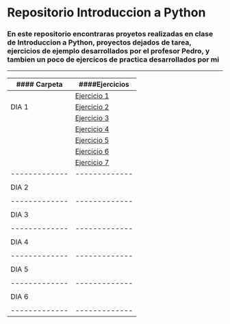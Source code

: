 # Repositorio Introduccion a Python
### En este repositorio encontraras proyetos realizadas en clase de Introduccion a Python, proyectos dejados de tarea, ejercicios de ejemplo desarrollados por el profesor Pedro, y tambien un poco de ejercicos de practica desarrollados por mi
***

|#### Carpeta   |####Ejercicios |
| ------------- | ------------- |
|               | [Ejercicio 1](https://github.com/xergio-rh/Python_S1_RuedaSergio/blob/master/Dia%201/Ejercicio1.py)
|    DIA 1      | [Ejercicio 2](https://github.com/xergio-rh/Python_S1_RuedaSergio/blob/master/Dia%201/Ejercicio2.py)   
|               | [Ejercicio 3](https://github.com/xergio-rh/Python_S1_RuedaSergio/blob/master/Dia%201/Ejercicio2.py)   
|               | [Ejercicio 4](https://github.com/xergio-rh/Python_S1_RuedaSergio/blob/master/Dia%201/Ejercicio4.py)   
|               | [Ejercicio 5](https://github.com/xergio-rh/Python_S1_RuedaSergio/blob/master/Dia%201/Ejercicio5.py)   
|               | [Ejercicio 6](https://github.com/xergio-rh/Python_S1_RuedaSergio/blob/master/Dia%201/Ejercicio6.py)   
|               | [Ejercicio 7](https://github.com/xergio-rh/Python_S1_RuedaSergio/blob/master/Dia%201/Ejercicio7.py)   
| ------------- | ------------- |
|               |               |
|    DIA 2      |               |
|               |               |
| ------------- | ------------- |
|               |               |
|    DIA 3      |               |
|               |               |
| ------------- | ------------- |
|               |               |
|    DIA 4      |               |
|               |               |
| ------------- | ------------- |
|               |               |
|    DIA 5      |               |
|               |               |
| ------------- | ------------- |
|               |               |
|    DIA 6      |               |
|               |               |
| ------------- | ------------- |



